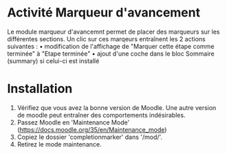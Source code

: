 Activité Marqueur d'avancement
============================
Le module marqueur d'avancemnt permet de placer des marqueurs sur les différentes sections. Un clic sur ces marqeurs entraînent les 2 actions suivantes :
• modification de l'affichage de "Marquer cette étape comme terminée" à "Etape terminée"
• ajout d'une coche dans le bloc Sommaire (summary) si celui-ci est installé


Installation
============
1. Vérifiez que vous avez la bonne version de Moodle. Une autre version de moodle peut entraîner des comportements indésirables.
2. Passez Moodle en 'Maintenance Mode' (https://docs.moodle.org/35/en/Maintenance_mode)
3. Copiez le dossier 'completionmarker' dans '/mod/'.
4. Retirez le mode maintenance.
